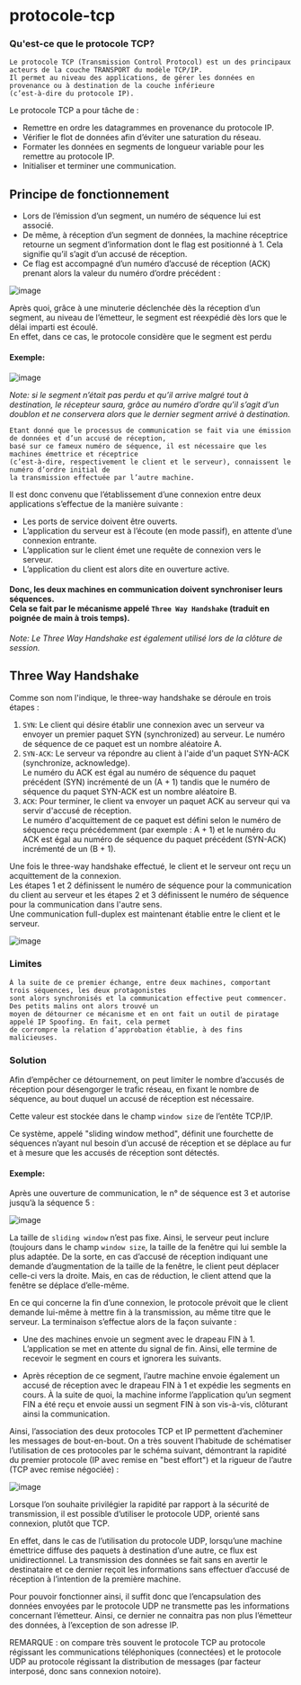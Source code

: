 # protocole-tcp

### Qu'est-ce que le protocole TCP?
```
Le protocole TCP (Transmission Control Protocol) est un des principaux acteurs de la couche TRANSPORT du modèle TCP/IP.
Il permet au niveau des applications, de gérer les données en provenance ou à destination de la couche inférieure
(c’est-à-dire du protocole IP).
```
Le protocole TCP a pour tâche de :

- Remettre en ordre les datagrammes en provenance du protocole IP.
- Vérifier le flot de données afin d’éviter une saturation du réseau.
- Formater les données en segments de longueur variable pour les remettre au protocole IP.
- Initialiser et terminer une communication.

## Principe de fonctionnement
* Lors de l’émission d’un segment, un numéro de séquence lui est associé.
* De même, à réception d’un segment de données, la machine réceptrice retourne un segment d’information dont le flag est positionné à 1. Cela signifie qu’il s’agit d’un accusé de réception.
* Ce flag est accompagné d’un numéro d’accusé de réception (ACK) prenant alors la valeur du numéro d’ordre précédent :

![image](https://user-images.githubusercontent.com/83721477/165297381-c677ef86-a9d7-49bf-aaca-b5f3901c026b.png)

Après quoi, grâce à une minuterie déclenchée dès la réception d’un segment, au niveau de l’émetteur, le segment est réexpédié dès lors que le délai imparti est écoulé.<br> En effet, dans ce cas, le protocole considère que le segment est perdu
#### Exemple:
![image](https://user-images.githubusercontent.com/83721477/165297403-65212acd-5262-4c7c-a06c-49b9b35caacf.png)

*Note: si le segment n’était pas perdu et qu’il arrive malgré tout à destination, le récepteur saura, grâce au numéro d’ordre qu’il s’agit d’un doublon et ne conservera alors que le dernier segment arrivé à destination.*

```
Etant donné que le processus de communication se fait via une émission de données et d’un accusé de réception,
basé sur ce fameux numéro de séquence, il est nécessaire que les machines émettrice et réceptrice
(c’est-à-dire, respectivement le client et le serveur), connaissent le numéro d’ordre initial de
la transmission effectuée par l’autre machine.
```

Il est donc convenu que l’établissement d’une connexion entre deux applications s’effectue de la manière suivante :

* Les ports de service doivent être ouverts.
* L’application du serveur est à l’écoute (en mode passif), en attente d’une connexion entrante.
* L’application sur le client émet une requête de connexion vers le serveur.
* L’application du client est alors dite en ouverture active.

#### Donc, les deux machines en communication doivent synchroniser leurs séquences.<br>Cela se fait par le mécanisme appelé `Three Way Handshake` (traduit en poignée de main à trois temps).

*Note: Le Three Way Handshake est également utilisé lors de la clôture de session.*

## Three Way Handshake
Comme son nom l'indique, le three-way handshake se déroule en trois étapes :

1. `SYN`: Le client qui désire établir une connexion avec un serveur va envoyer un premier paquet SYN (synchronized) au serveur. Le numéro de séquence de ce paquet est un nombre aléatoire A.<br>
2. `SYN-ACK`: Le serveur va répondre au client à l'aide d'un paquet SYN-ACK (synchronize, acknowledge).<br>Le numéro du ACK est égal au numéro de séquence du paquet précédent (SYN) incrémenté de un (A + 1) tandis que le numéro de séquence du paquet SYN-ACK est un nombre aléatoire B.<br>
3. `ACK`: Pour terminer, le client va envoyer un paquet ACK au serveur qui va servir d'accusé de réception.<br>Le numéro d'acquittement de ce paquet est défini selon le numéro de séquence reçu précédemment (par exemple : A + 1) et le numéro du ACK est égal au numéro de séquence du paquet précédent (SYN-ACK) incrémenté de un (B + 1).

Une fois le three-way handshake effectué, le client et le serveur ont reçu un acquittement de la connexion.<br>Les étapes 1 et 2 définissent le numéro de séquence pour la communication du client au serveur et les étapes 2 et 3 définissent le numéro de séquence pour la communication dans l'autre sens.<br>Une communication full-duplex est maintenant établie entre le client et le serveur.

![image](https://user-images.githubusercontent.com/83721477/165297474-a9749eaf-cb3a-4f1d-a791-8d0166019c9b.png)

### Limites
```
À la suite de ce premier échange, entre deux machines, comportant trois séquences, les deux protagonistes
sont alors synchronisés et la communication effective peut commencer. Des petits malins ont alors trouvé un
moyen de détourner ce mécanisme et en ont fait un outil de piratage appelé IP Spoofing. En fait, cela permet
de corrompre la relation d’approbation établie, à des fins malicieuses.
```

### Solution
Afin d’empêcher ce détournement, on peut limiter le nombre d’accusés de réception pour désengorger le trafic réseau, en fixant le nombre de séquence, au bout duquel un accusé de réception est nécessaire.<br>

Cette valeur est stockée dans le champ `window size` de l’entête TCP/IP.

Ce système, appelé "sliding window method", définit une fourchette de séquences n’ayant nul besoin d’un accusé de réception et se déplace au fur et à mesure que les accusés de réception sont détectés.

#### Exemple: 
Après une ouverture de communication, le n° de séquence est 3 et autorise jusqu’à la séquence 5 :

![image](https://user-images.githubusercontent.com/83721477/165297560-362962ab-ec06-459b-806a-96544008af9e.png)

La taille de `sliding window` n’est pas fixe.
Ainsi, le serveur peut inclure (toujours dans le champ `window size`, la taille de la fenêtre qui lui semble la plus adaptée. De la sorte, en cas d’accusé de réception indiquant une demande d’augmentation de la taille de la fenêtre, le client peut déplacer celle-ci vers la droite.
Mais, en cas de réduction, le client attend que la fenêtre se déplace d’elle-même.

En ce qui concerne la fin d’une connexion, le protocole prévoit que le client demande lui-même à mettre fin à la transmission, au même titre que le serveur. La terminaison s’effectue alors de la façon suivante :

- Une des machines envoie un segment avec le drapeau FIN à 1. L’application se met en attente du signal de fin. Ainsi, elle termine de recevoir le segment en cours et ignorera les suivants.

- Après réception de ce segment, l’autre machine envoie également un accusé de réception avec le drapeau FIN à 1 et expédie les segments en cours. À la suite de quoi, la machine informe l’application qu’un segment FIN a été reçu et envoie aussi un segment FIN à son vis-à-vis, clôturant ainsi la communication.

Ainsi, l’association des deux protocoles TCP et IP permettent d’acheminer les messages de bout-en-bout. On a très souvent l’habitude de schématiser l’utilisation de ces protocoles par le schéma suivant, démontrant la rapidité du premier protocole (IP avec remise en "best effort") et la rigueur de l’autre (TCP avec remise négociée) :

![image](https://user-images.githubusercontent.com/83721477/165297602-c7528356-d543-409c-bc86-26bd6b0397b7.png)

Lorsque l’on souhaite privilégier la rapidité par rapport à la sécurité de transmission, il est possible d’utiliser le protocole UDP, orienté sans connexion, plutôt que TCP.

En effet, dans le cas de l’utilisation du protocole UDP, lorsqu’une machine émettrice diffuse des paquets à destination d’une autre, ce flux est unidirectionnel. La transmission des données se fait sans en avertir le destinataire et ce dernier reçoit les informations sans effectuer d’accusé de réception à l’intention de la première machine.

Pour pouvoir fonctionner ainsi, il suffit donc que l’encapsulation des données envoyées par le protocole UDP ne transmette pas les informations concernant l’émetteur. Ainsi, ce dernier ne connaitra pas non plus l’émetteur des données, à l’exception de son adresse IP.

REMARQUE : on compare très souvent le protocole TCP au protocole régissant les communications téléphoniques (connectées) et le protocole UDP au protocole régissant la distribution de messages (par facteur interposé, donc sans connexion notoire).

